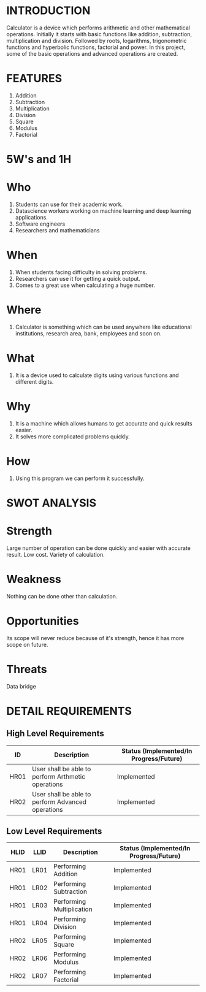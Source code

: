 # INTRODUCTION <BR/>
Calculator is a device which performs arithmetic and other mathematical operations. Initially it starts with basic functions like addition, subtraction, multiplication and division. Followed by roots, logarithms, trigonometric functions and hyperbolic functions, factorial and power.
In this project, some of the basic operations and advanced operations are created.

# FEATURES <BR/>
1. Addition
2. Subtraction
3. Multiplication
4. Division
5. Square
6. Modulus
7. Factorial



# 5W's and 1H <BR/>

# Who <BR/>
1. Students can use for their academic work.
2. Datascience workers working on machine learning and deep learning applications.
3. Software engineers
4. Researchers and mathematicians

# When <BR/>
1. When students facing difficulty in solving problems.
2. Researchers can use it for getting a quick output.
3. Comes to a great use when calculating a huge number.

# Where <BR/>
1. Calculator is something which can be used anywhere like educational institutions, research area, bank, employees and soon on.

# What <BR/>
1. It is a device used to calculate digits using various functions and different digits.

# Why <BR/>
1. It is a machine which allows humans to get accurate and quick results easier.
2. It solves more complicated problems quickly.

# How <BR/>
1. Using this program we can perform it successfully.

# SWOT ANALYSIS <BR/>

# Strength <BR/>
Large number of operation can be done quickly and easier with accurate result.
Low cost.
Variety of calculation.

# Weakness <BR/>
Nothing can be done other than calculation.

# Opportunities <BR/>
Its scope will never reduce because of it's strength, hence it has more scope on future.

# Threats <BR/>
Data bridge



# DETAIL REQUIREMENTS <BR/>

## High Level Requirements 

|     ID            |     Description                                                 |          Status (Implemented/In Progress/Future)       |
|-------------------|-----------------------------------------------------------------|--------------------------------------------------------|
|     HR01          |     User shall be able to perform Arthmetic operations          |          Implemented                                   |
|     HR02          |     User shall be able to perform Advanced operations           |          Implemented                                   |

## Low Level Requirements

|  HLID  |  LLID   |   Description                      |       Status (Implemented/In Progress/Future)     | 
|--------|---------|------------------------------------|--------------------------------------------------|
|  HR01  |  LR01   |    Performing Addition             |       Implemented                                |
|  HR01  |  LR02   |    Performing Subtraction          |       Implemented                                |
|  HR01  |  LR03   |    Performing Multiplication       |       Implemented                                |
|  HR01  |  LR04   |    Performing Division             |       Implemented                                |
|  HR02  |  LR05   |    Performing Square               |       Implemented                                |
|  HR02  |  LR06   |    Performing Modulus              |       Implemented                                |
|  HR02  |  LR07   |    Performing Factorial            |       Implemented                                |
 

